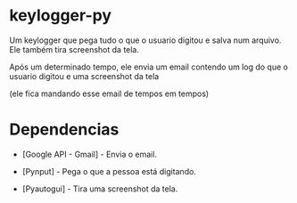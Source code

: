 # keylogger-py
Um keylogger que pega tudo o que o usuario digitou e salva num arquivo. Ele também tira screenshot da tela.

Após um determinado tempo, ele envia um email contendo um log do que o usuario digitou e uma screenshot da tela

(ele fica mandando esse email de tempos em tempos)

# Dependencias
- [Google API - Gmail] - Envia o email.
 
- [Pynput] - Pega o que a pessoa está digitando.
 
- [Pyautogui] - Tira uma screenshot da tela.
